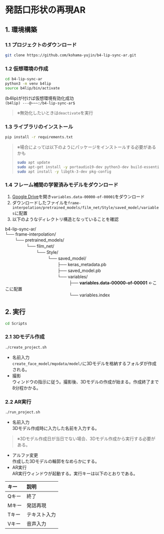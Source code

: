 # 発話口形状の再現AR

## 1. 環境構築
### 1.1 プロジェクトのダウンロード
```bash
git clone https://github.com/kohama-yujin/b4-lip-sync-ar.git
```

### 1.2 仮想環境の作成
```bash
cd b4-lip-sync-ar
python3 -m venv b4lip
source b4lip/bin/activate
```
(b4lip)が付けば仮想環境有効化成功  
`(b4lip) ---@~~~:/b4-lip-sync-ar$`
> ※無効化したいときは`deactivate`を実行

### 1.3 ライブラリのインストール
```bash
pip install -r requirements.txt
```
> ※場合によっては以下のようにパッケージをインストールする必要があるかも  
> ```bash
> sudo apt update
> sudo apt-get install -y portaudio19-dev python3-dev build-essential
> sudo apt install -y libgtk-3-dev pkg-config
> ```

### 1.4 フレーム補間の学習済みモデルをダウンロード
1. [Google Drive](https://drive.google.com/drive/folders/1s9pbFx_bSbinhx5PChJwZqPsyRIlehmZ)を開き`variables.data-00000-of-00001`をダウンロード
1. ダウンロードしたファイルを`frame-interpolation/pretrained_models/film_net/Style/saved_model/variables`に配置
1. 以下のようなディレクトリ構造となっていることを確認

b4-lip-sync-ar/  
└── frame-interpolation/  
　　 └── pretrained_models/  
　　　　　└── film_net/  
　　　　　　　 └── Style/  
　　　　　　　　　　└── saved_model/  
　　　　　　　　　　　　 ├── keras_metadata.pb  
　　　　　　　　　　　　 ├── saved_model.pb  
　　　　　　　　　　　　 └── variables/  
　　　　　　　　　　　　　　　├── **variables.data-00000-of-00001** ←ここに配置  
　　　　　　　　　　　　　　　└── variables.index  


## 2. 実行
```bash
cd Scripts
```
### 2.1 3Dモデル作成 
```bash
./create_project.sh
```
- 名前入力  
`create_face_model/mqodata/model/`に3Dモデルを格納するフォルダが作成される。
- 撮影  
ウィンドウの指示に従う。撮影後、3Dモデルの作成が始まる。作成終了まで8分程かかる。

### 2.2 AR実行 
```bash
./run_project.sh
```
- 名前入力  
3Dモデル作成時に入力した名前を入力する。
> ※3Dモデル作成日が当日でない場合、3Dモデル作成から実行する必要がある。
- アルファ変更  
作成した3Dモデルの輪郭をなめらかにする。
- AR実行  
AR実行ウィンドウが起動する。実行キーは以下のとおりである。

| キー | 説明 |
| :--- | :--- |
| Qキー    | 終了 |
| Mキー    | 発話再現 |
| Tキー | テキスト入力 |
| Vキー | 音声入力 |
